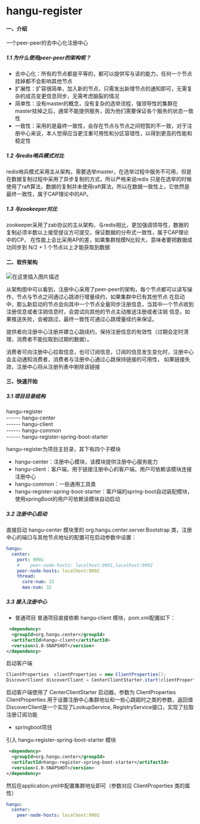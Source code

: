 # hangu-register

#### 一、介绍
一个peer-peer的去中心化注册中心

##### 1.1 为什么使用peer-peer的架构呢？
- 去中心化：所有的节点都是平等的，都可以提供写与读的能力，任何一个节点挂掉都不会影响其他节点
- 扩展性：扩容很简单，加入新的节点，只需发出新增节点的通知即可，无需复杂的成员变更信息同步，无需考虑脑裂的情况
- 简单性：没有master的概念，没有复杂的选举流程，强领导性的集群在master挂掉之后，通常不能提供服务，因为他们需要保证各个服务的状态一致性
- 一致性：采用的是最终一致性，会存在节点与节点之间短暂的不一致，对于注册中心来说，本人觉得应当更注重可用性和分区容错性，以得到更高的性能和稳定性

##### 1.2 与redis哨兵模式对比
redis哨兵模式采用主从架构，需要选举master，在选举过程中服务不可用，但是在数据复制过程中采用了异步复制的方式，所以严格来说redis
只是在选举的时候使用了raft算法，数据的复制并未使用raft算法，所以在数据一致性上，它依然是最终一致性，属于CAP理论中的AP。

##### 1.3 与zookeeper对比
zookeeper采用了zab协议的主从架构，与redis相比，更加强调领导性，数据的复制必须半数以上接受提议方可提交，保证数据的分布式一致性，属于CAP理论中的CP，
在性能上会比采用AP的差，如果集群规模N比较大，意味者要把数据成功同步到 N/2 + 1 个节点以上才能获取到数据

#### 二、软件架构

![在这里插入图片描述](https://img-blog.csdnimg.cn/direct/8666d5ef51164bac97d1e3d7405c183a.png#pic_center)

从架构图中可以看到，注册中心采用了peer-peer的架构，每个节点都可以读写操作，节点与节点之间通过心跳进行增量续约，如果集群中已有其他节点
在启动中，那么新启动的节点会向其中一个节点全量同步注册信息，当其中一个节点收到注册信息或者注销信息时，会尝试向其他的节点主动推送注册或者注销
信息，如果推送失败，会被跳过，最终一致性可通过心跳增量续约来保证。

提供者向注册中心注册并建立心跳续约，保持注册信息的有效性（过期会定时清理，消费者不能拉取到过期的数据）。

消费者可向注册中心拉取信息，也可订阅信息，订阅的信息发生变化时，注册中心会主动通知消费者，消费者与注册中心通过心跳保持链接的可用性，
如果链接失效，注册中心将从注册列表中剔除该链接

#### 三、快速开始

##### 3.1 项目目录结构
hangu-register <br />
------ hangu-center <br />
------ hangu-client <br />
------ hangu-common <br />
------ hangu-register-spring-boot-starter

hangu-register为项目主目录，其下有四个子模块
- hangu-center：注册中心模块，该模块提供注册中心服务能力
- hangu-client：客户端，用于链接注册中心的客户端，用户可依赖该模块连接注册中心
- hangu-common：一些通用工具类
- hangu-register-spring-boot-starter：客户端的spring-boot自动装配模块，使用springBoot的用户可依赖该模块自动启动

##### 3.2 注册中心启动

直接启动 hangu-center 模块里的 org.hangu.center.server.Bootstrap 类，注册中心的端口与其他节点地址的配置可在启动参数中设置：
```yaml
hangu:
  center:
    port: 9991
    #    peer-node-hosts: localhost:9991,localhost:9992
    peer-node-hosts: localhost:9992
    thread:
      core-num: 32
      max-num: 32
```

##### 3.3 接入注册中心

- 普通项目
普通项目直接依赖 hangu-client 模块，pom.xml配置如下：

```xml
 <dependency>
  <groupId>org.hangu.center</groupId>
  <artifactId>hangu-client</artifactId>
  <version>1.0-SNAPSHOT</version>
</dependency>
```
启动客户端

```java
ClientProperties  clientProperties = new ClientProperties();
DiscoverClient discoverClient = CenterClientStarter.start(clientProperties);
```
启动客户端使用了 CenterClientStarter 启动器，参数为 ClientProperties
ClientProperties 用于设置注册中心集群地址和一些心跳超时之类的参数，返回值
DiscoverClient是一个实现了LookupService, RegistryService接口，实现了拉取注册订阅功能

- springboot项目

引入 hangu-register-spring-boot-starter 模块

```xml
 <dependency>
  <groupId>org.hangu.center</groupId>
  <artifactId>hangu-register-spring-boot-starter</artifactId>
  <version>1.0-SNAPSHOT</version>
</dependency>

```
然后在application.yml中配置集群地址即可（参数对应 ClientProperties 类的属性）
```yaml
hangu:
  center:
    peer-node-hosts: localhost:9992
```






